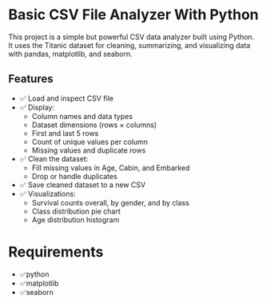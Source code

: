 
# Basic CSV File Analyzer With Python

This project is a simple but powerful CSV data analyzer built using Python. It uses the Titanic dataset for cleaning, summarizing, and visualizing data with pandas, matplotlib, and seaborn.


##  Features

- ✅ Load and inspect CSV file
- ✅ Display:
  - Column names and data types
  - Dataset dimensions (rows × columns)
  - First and last 5 rows
  - Count of unique values per column
  - Missing values and duplicate rows
- ✅ Clean the dataset:
  - Fill missing values in Age, Cabin, and Embarked
  - Drop or handle duplicates
- ✅ Save cleaned dataset to a new CSV
- ✅ Visualizations:
  - Survival counts overall, by gender, and by class
  - Class distribution pie chart
  - Age distribution histogram
# Requirements
- ✅python
- ✅matplotlib
- ✅seaborn
 
